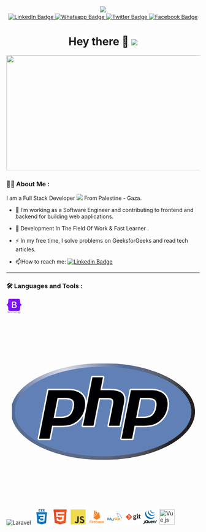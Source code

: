 <div id="header" align="center">
  <img src="https://media.giphy.com/media/M9gbBd9nbDrOTu1Mqx/giphy.gif" width="100"/>
</div>

<div  align="center" id="badges">
  <a href="https://www.linkedin.com/in/mahmoud-jebreel/">
    <img src="https://img.shields.io/badge/LinkedIn-blue?style=for-the-badge&logo=linkedin&logoColor=white" alt="LinkedIn Badge"/>
  </a>
  <a href="https://wa.link/d2qp55">
    <img src="https://img.shields.io/badge/Whatsapp-green?style=for-the-badge&logo=whatsapp&logoColor=white" alt="Whatsapp Badge"/>
  </a>
  <a href="https://twitter.com/Mahmoudjebreel5">
    <img src="https://img.shields.io/badge/Twitter-blue?style=for-the-badge&logo=twitter&logoColor=white" alt="Twitter Badge"/>
  </a>
    <a href="https://www.facebook.com/Mahmoud.N.Jebreel">
    <img src="https://img.shields.io/badge/Facebook-blue?style=for-the-badge&logo=facebook&logoColor=white" alt="Facebook Badge"/>
  </a>
</div>
<h1 align="center">
  Hey there 👋
  <img src="https://media.giphy.com/media/hvRJCLFzcasrR4ia7z/giphy.gif" width="30px"/>
</h1>

<div align="center">
  <img src="https://media.giphy.com/media/dWesBcTLavkZuG35MI/giphy.gif" width="600" height="300"/>
</div>

### :woman_technologist: About Me :
I am a Full Stack Developer <img src="https://media.giphy.com/media/WUlplcMpOCEmTGBtBW/giphy.gif" width="30"> From Palestine - Gaza.

- :telescope: I’m working as a Software Engineer and contributing to frontend and backend for building web applications.

- :seedling: Development In The Field Of Work & Fast Learner .

- :zap: In my free time, I solve problems on GeeksforGeeks and read tech articles.

- :mailbox:How to reach me: [![Linkedin Badge](https://img.shields.io/badge/-kakbar-blue?style=flat&logo=Linkedin&logoColor=white)](https://www.linkedin.com/in/mahmoud-jebreel/)

---

### :hammer_and_wrench: Languages and Tools :
<div>
  <img src="https://github.com/devicons/devicon/blob/master/icons/bootstrap/bootstrap-original-wordmark.svg" title="Bootstrap" alt="Bootstrap" width="40" height="40"/>&nbsp;
<svg xmlns="http://www.w3.org/2000/svg" xmlns:xlink="http://www.w3.org/1999/xlink" viewBox="0 0 128 128"><defs><path id="php-original-a" d="M64.026 96.076c33.676 0 60.976-14.361 60.976-32.076s-27.3-32.075-60.976-32.075S3.051 46.285 3.051 64s27.3 32.076 60.975 32.076"/></defs><defs><path id="php-original-c" d="M2.998 31.924h122.004v64.1H2.998z"/></defs><clipPath id="php-original-b"><use xlink:href="#php-original-a" overflow="visible"/></clipPath><clipPath id="php-original-d" clip-path="url(#php-original-b)"><use xlink:href="#php-original-c" overflow="visible"/></clipPath><g clip-path="url(#php-original-d)"><defs><path id="php-original-e" d="M2.998 31.924h122.004v64.1H2.998z"/></defs><clipPath id="php-original-f"><use xlink:href="#php-original-e" overflow="visible"/></clipPath><g clip-path="url(#php-original-f)"><image overflow="visible" width="1160" height="609" xlink:href="data:image/jpeg;base64,/9j/4AAQSkZJRgABAgECqAKoAAD/7AARRHVja3kAAQAEAAAAHgAA/+4AIUFkb2JlAGTAAAAAAQMA EAMCAwYAABe6AAAnEwAALd7/2wCEABALCwsMCxAMDBAXDw0PFxsUEBAUGx8XFxcXFx8eFxoaGhoX Hh4jJSclIx4vLzMzLy9AQEBAQEBAQEBAQEBAQEABEQ8PERMRFRISFRQRFBEUGhQWFhQaJhoaHBoa JjAjHh4eHiMwKy4nJycuKzU1MDA1NUBAP0BAQEBAQEBAQEBAQP/CABEIAmYEkwMBIgACEQEDEQH/ xAClAAEBAQADAQEAAAAAAAAAAAAAAQIEBgcFAwEBAQEBAAAAAAAAAAAAAAAAAAEDAhABAQEAAQAJ BQEBAQADAAAAAAERECBgAzM0BRUmBzBAUCUWBgInEhMEEQAAAwUIAgICAgMBAAAAAAAAAQIQkaFD NHCx0XKyA3MEQkQRohITITFBYXEVEgABBQEBAAIDAQAAAAAAAAAAYAExQUKBQzACQJAygv/aAAwD AQACEQMRAAAA775/6B5h1PoOA6nPcCnPcAc9wKc68BXPcCnOcEnOcEc9wRznBVznBHOcEc68Ac9w RznBHOcEc5wRznBWc5wRznBHOcEc5wRznBHOcEc5wRznBLznBRznBHOcEc5wYc5wRznBHOcEc5wU c6cEc5wRznBLznAHOcFHOcAc+cEc5wBznBkc+cEvOcAc5wBznAkc9wIc9wIc+cCHPfPh9CfPkv0J 8+H0J8/J9HPz4fQz8/MfRz87K/SfLh9V8ofVfKH1Xyh9V8ofVfKH1Xyh9V8ofVfKH1Xyh9V8ofVf KH1Xyh9V8ofV7n5v387iEx5j6d5j1FOoFKAqSgFFAAAWFEoAABQAAAAAAAAAAAAAQABFEWAKEJRF gBFRARYqURZEWCUSVElLJRlZEmoZmoZmoZmpLmahiahjP6ZPzz+mY/PP6ZXIAAAAAAAAAAAAHf8A oHfzuITHmXpvmXUF7gIUBQoAALZKAAAUAACCkURVSgAAAABFEVEUQAKAAAEJRFEChCUQCURZCUsB FkJRJRJqRJSyUZWRJqGZqGZqGZqS5zuGM7hjO4flN5jGd5WAAAAAAAAAAAAd/wCgd/O4hMeZ+meZ 9wXrmUoUlAAWyUAAoAAEKJSgAAAAAAAAAAAAAAIoiyAUAAIAiiBQiLACKiSiLFSokogJNSJNRZKM rIk1DM1DM1DM1JcTUMTeTGf0yfnneYxNZUAAAAAAAAAAB3/oHfzuITHmfpnmncDvkUACikACgABU lKAAABAoAAAAAAAAAAAAJQAAIqIAFACEoiwCVKIBKiAixUqJKICLIkpZKMrIk1DM1DOd5MzUlzne TOd5MZ/TBjO8y4WAAAAAAAAAADv/AEDv53EJjzT0vzTvlTuAC2SgAFACoFAABYAAAAFCIBUFQVBU FgLBQohRAAAASgARRBAKAERRAoRFglEWRFipRJUQEmpElLJYSakZmoZmoZmoZzuS4zvJnO8mMfpm Pzz+mVyAAAAAAAAAB3/oHfzuITHmvpXmvfIdwWwAKAFSUoAALAACWkEqAAAAKBAAAAAlAAWCwKlC WUAAIBQIqIFACEogAliwAiyIsVKJKiAkqJKXKwk1IzNQzNQznUjM1FxNZM4/TJ+ef0xGJrKgAAAA AAAAO/8AQO/ncQmPNfSvNe+VNOQAoApAoALABCkssAAALAAAAAQAAAFAAAAACVYKgpFogAJQEoiy AUIAiwCWLACLIixUqJKJKJKiSxZNQmdSMzUMzUMzUlxNQxneTGf0wYx+mZcLAAAAAAAAB3/oHfzu ITHm3pPm2nId8hQIpQAIFAJZZYAAWAABYAURRFsuWhFEUSaGWhlRFWQAASgAAoRYFEoAASgRZAKA ERYBLFgBBEWKlRJYJRlZLJqElhJqRmWEzqGZqS4zvJnO8n55/TEYzvKwAAAAAAADv/QO/ncQmPNv SfNtOQ05FQKACwAKQQALAAQKKJali0iiLSKIoiiKIoiiTQyok0MqMtQiywAJQAUIqUCUAJQIqIFA CIsAliwSiCIsWLIiwiwk1JZLCTUjM1DM1DE1Jc53kzneTGP0yfnneZcLAAAAAAAB3/oHfzuITHm3 pPm2nIunAUAFgCFgAWAAgtSrLFpFBRLSxRLRFEURpGWhlqEVUUZahFGWoSaiSaGZoZVZABKAEoFE oAQCpRBKAERYBLFglRJRAsWRASVEliyahM6kZmoZmskzqS4moYzvJjH6YjGd5WAAAAAAAd/6B387 iEx5t6T5vpyGvAAWCAWABYAFhbLKpKpKqyqRQVEtEURaRRFLFEUkmhlRFGVEmoRVZUZUmVGZqEWW BAKChFQtEBAKlEEoCVECpUQEWQlipUSUSUZWSyahJZEzqGZqGZrJmazLnO8mM7yfnneZcLAAAAAA B3/oHfzuITHm/pHm+vAachYIBYAFgILRUqqSqsqkqxKpKpFqxRLRFEURoZaGWoRRFGWoSaGVGVJl RlVZUZUmZqEmoQWBKAEqwtEBALFkAoQlEEqUQEERYqWRFhFkSUuVhJZGZqGZqGc6kuc6hjO8n55/ TEYzvKwAAAAADv8A0Dv53EJjzf0jzfXgNeBALAAsCwqFVShVWVYlUKUoKJaiLSKI0IoiiKIok0Mt Qk0MqMtSpNQk1DLUTKjKqzNQk1EzNQgsCUBYlWFogIBYsgFCIsAliwSokogWSokokslk1CSyJnUM zUMywzneZc51DGP0wYx+mZcAAAAAAd/6B387iEx5v6R5vrwGvEFgAWBYqyyqKqiirEqhSlBbEWkU FLLRFEWmWhloZaGVEUZUSahJomZoZmoSalZahlSZmoZVWZqJlRlZYEoAS1KoQEoEEAoRABLARZEW KlkRYRZElLlYSWRmahmayZmpLjO8mcbyYzvEYmsqAAAAA7/0Dv53EJjzf0jzfXhDbMALAsVZVBVV VJVhVWVQqFUlVZVJVItIqJaIoiiKIoijLUJNDKqyoyoypMzUJNSsqMzUTKwk1KzNRJKMrLAlAWJa llACVKIJQhKIJUsEogiBZKiSiSyWTUJLImdQzNQxNSXOdQxneTGP0xGM7wsAAAAA7/0Dv53EJjzb 0nzbbgNcwsBFlFVVVVUKhVVVJVhVWVSWgqCgoloi0y0WKIok0MtEyoy1CTUJNQk1Ky1DKjM1Eyoz NSszUJKTM1KzNRMrCCwJQlFAlACWLIBQiLAJYBLISxUsiLCLIksWTUJnUjM1kmdQznUlxNZM4/TB jG8y4WAAAADv/QO/ncQmPNvSfNtsw2zAFsVZVVVUWWFVVUVYlVVUlqFBVJaWWiLSKiLTNoijLQyo k0rKjLUMzRMzUJNQyqszUMqTM1DM1KzNQksSTUrM1EzNQgsCUJahaICUCCAVKiCVLBKJKiBZKiSj KyWSwk1IzLCZ1DOdSXOdZM53k/PO8x+c1lQAAAHf+gd/O4hMebek+bbZhtmFlsstspbKqrCqqqKs KqyqKsFCqpQVBaRaZtEWmWhloZaGVGWoSahJqEmpWWoZmokmoZmpWVGZqJmahmalZmomZqGVlSWJ JZYEoCxLUsoASpZAKERYBLARZEWKlkQElRJYslhJZGZqGc6kuc6hjO8mMfpiMY/TCwAAADv/AEDv 53EJjzb0nzbbMN8lWVVFVVWFVVUVYVVFFWFUVVKgtJaJaJaJaItjLQy0MtDKjLUrLUMtQzNDM1DL UrM1EzNQzNSpKMzUTM1DM1KzNRMzUrM1DM1EyssCUJagolCUCCUBLICWLBLISxUqJLBLCSpcrCZ1 IzNZJnUM51JcTWTGd4MZ3iXIAAAHf+gd/O4hMebek+bbZi75KsqqqrCqUqqsUq0oqwqiqqrCqS0F pLUS0stEWmWhloZaGVGWoZahmaJmalZmhmahmalZmoZmomZqVmahmaiZmoZmpWZqJmalZmomZqEF gSrEtSygBLFkAoRAqVEBBECyVElElkslhJqRmWEzrJM6kuM7yZxvJ+ed5jEsUAAB3/oHfzuITHm3 pPm2+SrrwqjUq2yxbKts1CqqqKsKoqqqwqiqKsS2rKpLRLRGkZtEUZaGWoZalZm4ZmoZahmalmZq GZqGZqVmahmaiZmpWZqGZrKSWVJYZmomZqVmaiZWWBKEtSgShKlEEoQlgEsBFkRYqWRASWRFiyWR M6hmWGZrMuc7yZxvJjG8xjOsqAAA7/0Dv53EJjzb0nzfbNV2zVVtli2VbVFWFVWpYtlLVVVhVFUV qWVRVC2JaJaJaIoiiTQy1DLUMzcMzUrM1DM1DM1EzNSszUMzUrM1lJLDM1KzNQzNRMyypLEmdSsz UTM1kBAVZZQlCAWCAVKiCVLBLISxUshLCLIksWSwk1mJLDMsjOdRcTWTGP0xGMbysAAA7/0Dv53E Jjzf0jzfbO1ds1VbZYtlW1YVVtlLVhVW2WLVFUVqVVFUVYLSWiWpZaI0MtDLUMtQy1KzNEzNQzNQ zNSs53kzNSzM1DM1kmdSszUTM1kmdSszUTM1mpLDM1EzNSszWUgsCUJVJQAlSyAUIgVLIAkqIFks hLCSpZLCSyMywmdZJnWZc51DGN5MY3mXIAAHf+gd/O4hMecej+cbZ2y7Z2rK1KWyrasNSrbNQqls 0qrDUpasNSraoqwrRLbLKpLaRoZtEahloZmhhqGZqGZvNmZqGZqGc7zWZqGZrNmZqGZrJM6lZmom ZZWZqGZrKSWVmaiZms1JYkllgShLUoEoSpYBKERYBLAQRAsESWEWSyWElkTOoZlhmWS5zrJnG8mM bxLkAADv/QO/ncQmPOfRvOds7ZduLZYupVtli1ValLZYupVtmoalLVLZqVVLVhWhVlVRaFWItItM tDM0MzQzNQzNSszUM53KxNRM53kzNSsTUMzWbMzUMyyszWUksMzUrMsSSyszWUksqSxMzWQABZZQ lCUCCUISwCWAiyIFiyICSyWSwk1IzLCZ1kmdZlzneTON4MZ1mXCwAAd/6B387iEx5z6N5ztnau3F ssWzStSxbKt1KWyxdSrbNRbNDUstqlqxao1NSqpasKoWktqxURRJoYm5ZhqGZqGJvNZmoYmpZnOo ZzvNZmsmZqWZzqGZYZms2SWGZrNSWJmalZlhM6iZllSWJBYEqyyhKEAsEAqWQEsAlkJYqWRASWRF iyWRmaySWGZZLnOsmc6yYzrMYligAO/9A7+dxCY869F862ztl24tmotlW2ai2VbZqGpS6lW2ai2a LZZbqUupqGpoallupoVYaUVZS0jQy0MzcMNQzNQxN5szNQxNZrM1kzNZszNZMzWazNRM51KzLDM1 mszUTMsrM1DMsSZ1KzLEksqZ1lILAlCWpZQAlggFSoglSwSyEsVLIiwkshLFksiZ1DMsMyyXOdZM 53k/PO8RiWKAA7/0Dv53EJjzr0XzrbO2a24tli2VbqWLZpbZYus6LZZdWU1ZY1ZVupqLZotmpbZo tWLWhVlaUW2ItMtDM0MTeaxN5M53DGd5szneaznUM51LM51DE1mpnWSZ1myZ1kksrMsSZ1KzLDM1 lJLKmdRMyypLEyssCUJaFCAlSyAUIglSwSyEsVLISwgiSxZLCSyMzWSZ1mXM1kznWTGN4jOdZUAB 3/oHfzuITHnXovnW2d1LrxbKt1KWyxdSrbLGrKt1LF1KXWdRdZ0t1LGrKas1LdZ0XUsas1LapdTU K0GiybkYm5ZiahjO81nOoZzrNmZrJnOpWc6zUzrKZms1mWGZZZmayZms1M6yklhmazUliZms1JYk zrNSWJJZYEoS0KEBKlkAoRAqWQlRJYqWQlglkSWLJYSWRM6yTOsyzOsmc6yYzrMYzrKgAO/9A7+d xCY869F862z1ZdeLZpbZYtlXVlLrOotmltljVlNWWXVlNazqLrOi6zqXWs6i6zo1ZqW6mi6ljWpq VWiTcMTUMZ3izOd5MZ3ms51msyxM51mszWTMssznWamdZJnWbJnWSZ1KzLEzLCZ1mpLEmdZqSxJn UrMsSSywJQloUICVLIBQiBUsgIksVLISwSyJLFksJLIksM51Jc51kznWTGd4jGdZUAB3/oHfzuIT Hnfonne2dsuvF1nS2yxbKurKXWdRdZ0tssaspqyy6sprWdRdZ0assutZ1F1nRrWdS61nRrWdRrWd S63jZrNkYzrNZzrNmc6yZzrNZzrNZliZzrNTOsmZZZnOskzrNTOs2TOskllZliZlhJZWZYkllZli SWVmWJJZYEoS0KEBKlkAoRAqWQESWKlkJYJZEliyWElkSWGZZGc6yuc6yZxvEYzrKgAO/wDQO/nc QmPOvRfOts9WXXi6zV1ZYtlXVlLrOous1dWWNWU1ZZdWU1rNjWs6LrOpdazTWs6jWs2XesaNazY/ S40u7mxqSFzcjFzZJckzc1M6zWZcpM6zWZYZlzZM6zUzrJM6zZM6ySXNSWJmWEzrNSWJM6zUliTO s1JYkllgShLQoQEqWQChECpZARJYqWQlglkSWLJYSWRJcklzLM6yZzrJjOsxjOsqAA7/ANA7+dxC Y869F862z1c614tlW6zotljVzpbZY1ZV1c6i6zous6i6zpdXOo1c6NazZdazo1c6jWsal1rGjdzY 3rFN3FXTIuURlBm5qRCZubGbDMuamdZqZsSZsrMsMyyzMsJmypnWUksJmypLEmbKksSZsqSxJLLA lCWhQgJUsgFCIFSyBISxUshLBLIksWSwksiZ1kmdZlmdZM51kxnWIznWVAAd/wCgd/O4hMedei+d bZ2y7caudRbKurnUWyrqyxdZ0Wyy6spq51GrnS6udRq50a1jUutY0bubGtY0bubLrWKbuKbZsVBZ IWSUiDNzUiJJc1IhM2WTNhM2VM2EzZZM6ySWVmWJM6zUlhM2JJZUzYkllSWJIWBKEtChASpZAKEQ SpYJZCWKlkJYQRJYslhJZEzYTOsyzNhnOsmMbxGc6yoADv8A0Dv53EJjzr0XzrbO2Xbi2WNWVbZY 1c6W6zY1c6NXNXWs2NXOjVzqXVzo1c6jVzTdzZd3NN3NjWsU3cpds01cU0zDUgskLJKREkQZuaZu RmyyZsJmypmxJEqS5GbKkRJLKmbCSxJnWaksSSypmxILAlCVSUAJYIBUsgJUsEshLFSyECSyEsWS yJnWSSwzLJc51kmNZM41mMSxQAHf+gd/O4hMec+jec7Z3Wbtxq51Fsq6ubGrKurmmrLGrnS3WbGr nRq5sbuautZsa1jRq5q7ubG7im7ixu4ptku2UaZGpJWpIiIWSCJTKDNlkiEiVJcjNlkiElhM2WSX JJZUlyjNlSWEiJJZZJYQWBKssoShALBASpYBLAJZCWKlkQElkILJZEzYSXJJZLnOsmc6yYzrEZli gAO/9A7+dxCY859G842z1ZduLZYus1dWWLrNXVzTVljVzpbZY1c01rNNXOpdXNN3Go1c01rFl3cU 3cU2zY0g0yNMjUgsgskqyQuUESxEJEpmwkRJLmmbCS5pmxJLkZsqSxJEqSxJLKkuUZsAAFiWiUJQ IJQhLAJYBCIFgiAkslksESJLCZ1kmdZlzLkmNZMZ1mXAAAHf+gd/O4hJ8Q65U6igoqgBQUFEUCiq CgoKQoAUFABQAAAIAEAgAQEFQEBAQIgICFICABAkBBSAAEAoCkQAAKAEQAAEAEQALAQEBBEgIEgQ AAD64fTB/9oACAECAAEFAP8AljGRkZGRkZGRkZGRkZGRkZGRkZGRkZGRkZGRkZGRkZGRkZGRkZGR kZGMYxjPu/8AnqV/z1K/46lf8dSv+OpX/HUr/jqV2fUrs+pXZ9Suz6ldl1K7LqV2XUrsupXZdSux 6ldj1K7HqV2PUrsepXY9Sux6ldj1K7HqV2PUrsepXY9Sux6ldj1K7HqV2PUrsepXY9Sux6ldj1K7 HqV/z1K//9oACAEDAAEFAL9HWta1rWta1rWta1rWta1rW/iL1KvUq9Sr1KvUr/rqV/11K/66lf8A XUr/AK6lf9dSv++pX/fUr/vqV/31K/76ldp1K7TqV2nUrtOpXadSu06ldp1K7TqV2nUrtOpXadSu 06ldp1K7TqV2nUrtOpXadSu06ldp1K7TqV2nUr/rqV//2gAIAQEAAQUA7S2dn675u9d83eu+bvXf N3rvm713zd655u9d83euebvXPN3rnm71zzd655u9c82euebPXPNnrnmz1zzZ655s9c82et+bPXPN nrnmz1zzZ635s9b82et+bPW/Nnrfmz1vzZ635s9b82et+bPW/Nnrfmz1vzZ635s9b82et+bPW/Nn rfmz1vzZ635s9b82et+bPW/Nnrfmz1vzZ635s9b82et+bPW/Nnrfmz1vzZ635s9b82et+bPW/Nnr fmz1vzZ635s9b82et+bPXPNnrnmz1zzZ635s9c82euebPXPNnrnmz1zzZ655s9c82euebvXPN3rn m71zzd655u9d83euebvXfN3rvm713zd675u9d83eu+bvXfOHr3nD17zh695w9e84evecPXvOXr/n L1/zl6/5y9f85f0HnT+g86f0HnT+g86f0Pnb+h87f0Xnb+i88f0Xnj+j88f0fnq/6Tz1f9J58v8A pfPn9N5+v+n8/X/T/wCgf1H+gf1H+gf1H+gf1H+gf1H+gf1H+gf1H+gf1H+gf1H+gf1H+gf1H+gf 1H+gf1H+gf1H+gf1H+gf1H+gf1H+gf1H+gf1H+gf1H+gf1H+gf1H+gf1H+gf1H+gf1H+gf1H+gf1 H+gf1H+gf1H+gf4bzH/93mH/AOR2vddZs6FixeLFixYsWfe/HHgna911ns6FixZxYsWKs+9+OPBO 17rrRZ0KsWcWLFixZ958ceCdr3XWm81VWKsWLFiz7v448E7XuutVnNVVirFixYs+6+OPBO17rrXY vFWKqxYsVYs+5+OPBO17rrZV4sWKqxYsVZ9z8ceCdr3XW2rxVi8WLFixZ9x8ceCdr3XW68VVVVix YsWfb/HHgna911svFXiqqqsWKs+3+OPBO17rrfV4qqqxYsVZ9t8ceCdr3XXCrxVVVixViz7X448E 7XuuuFXiqqqsWKs+1+OPBO17rrfeKvFVVWLFirPtPjjwTte665VeKqqsWKsX7P448E7XuvxOMYxn UWrxVVVWLFWfZ/HHgna91+CzjGMYxjGMYxnGM4z87eKvFVVWLFWL9l8ceCdr3X32cYxnGMYxnSxj GM4xjOM/OVeKqqsWKs+y+OPBO17v73GMYzpYxjGMYxnSxjGc5+XvFXiqqqsVYv2Pxx4J2vd/d4xn RzoYxjGMYxjGdDOjnGfmLxV4qqqxYqz7H448E7Xu/uM4zoZzjGfYYxnOdDPzNXiqqqsVV+w+OPBO 17v7bPoYzoYxn1MYzoYz85eKvFVVVYqz7D448E7Xu/u8ZzjOc5xjGMYxjGM5znGc4z83VVVVVWKq /X+OPBO17v7nOlnGMYz62MYzjOM6GfmLxV4qqqrFWfX+OPBO17v7fOc6GM6OM+pjOjjOhnOfmaqq qqqqv1vjjwTte7+1zp50MZzjGMYxjGMYxjGc4zoZ0M/MXirxVVVVV+t8ceCdr3f3OM5znGMYxjGM 6WMYxjGMZ0s6WflLxVVVVVVV+t8ceCdr3f3Gc5zjGMZzjGM6OMYxnOMYxnOc5+ZvFXiqqqqr9X44 8E7Xu/ts5zjGM6GM6GMYxjGMYxnQxnOMYzjOc/LXmrxVVVVV+r8ceCdr3f2udHOhjOcYxjGMYxjG MYxjGM5xnOM/OXiqqqqqqr9T448E7Xu/s8+jnOMYxjPrYxjGM5z6Ofl6vFVVVVX6nxx4J2vd/ZZ9 DOcYxnRxjGMYxjGMYzo4xjOc+hn5Oqqqqqqqqr9T448E7Xu/u84zo4xjGMYxjGMYxjGMZ0c4z89e KvFVVVVX6fxx4J2vd/d50MYxjGMYxjGMYxjGMYxjGM6GM5z8zV4q8VVVVVfp/HHgna9391nOMZxj GcYxjGMYxjGMZxjGcYxnOfnavFVVVVVV+n8ceCdr3f3GdDGcYznGMYxjGMYxjGMYxnOcYzoZ+cvF Xiqqqqr9L448E7Xu/qz6uM6OMYxjOMYxjGMYxjGMYxnRxnOfSv5CrxV4qqqqq/S+OPBO17v6k+rn RxjGMYxjGMYxjGMYxjOMYxnSz6t/H1VVVVVVVVfpfHHgna939xnRxjOMYxjGMYxjGMYxjOMYzjGd LPzt4qqqqqqv0vjjwTte76c+wzo4znGMYxjGMYxjGMYxjGMYznGdHPsL+Lq8VeKqqqqv0fjjwTte 75nTn1JOjjOM4xjGMYxjGMYxjGMYxjGMYzjGdGz6l6dX8NVVV4qqqqq/R+OPBO17vpT6k5n0M4xn OMYxjGMYxjGMYxnGMZxnOdGz69/GXiqqqqqq/R+OPBO17ridOczozmdPOMZzjGMYxjGMYxjGMYxj GcYxn0bPp3i9G/h6vFVVVVVV+j8ceCdr3XRnM4nRnQnTk4xnGMYxjGMYxjGMYxjGMYxjOcZ9G9C9 O838VV4q8VVVVX6Pxx4J2vdp0ZxOZxOjOjOJOMZxnGM4xnGMYxjGMYxjGMYxnGcZ9K9G8Xm8XoVf w1XirxVVVVV+h8ceCdr3fQnM5nQicROhOJ0cYzjGcYxjGMYxjGMYxjGMYs4s6N4vQvNXo3i838TV VVVVVVVV+h8ceCdr3adCcTmcTozoToToSJOM4xjGMYxjGMYxjGMYzjOLFnNnRvQvRvF5vF6F/D1e Kqqqqqr9D448E7Xu5zOZxETmJxOhE4iJxIkSc4xjGMYxjGMYxjGMYxjOhZxeLxeKvNXir0KvRvNX 8LV4qqqqqqv0PjjwTte75nM5nE6M6E4iJxESc4xjGMYxjGMYxjGMYxjGM6F4vF4vF6F6N4vN5v4m rxV4qqqqv0PjjwTte7nQnE5nMTiJzETicTiToSM4xjGMYxjGMYxjGMYzjFnQs4qrxVXmrxV5vN4v Qv4arxV4qqqqv0PjjwTte74nM4icTiczmJxETiJxOInGJGMYxjGMYxjGMYxixZxYs4vFXiqvFXm8 Veaq8Xm8VfwtVVXiqqqqr0/jjwTte7ROZzEROYicRE4nERE4icSJEnGMYxjGMYxjGMZxixZxV4qq vF4qrxVXiqqrzeavFX8JVVV4qqqqq9P448E7Xu+IiJzOYnE4iJxEREROIiIk6GJGMYxjGMYxixjO KsXirzV4qrxVXi8VebzVVeb+Gq8VVVVVVXp/HHgna93zOYicxOInERERERERERE5kScYxjGMYxjG cWLOaqqqqqqqqqrxV4q81V5vQq/havFVVVVVV6fxx4J2vd9CcRETicRE4iIiIiJxEREREScYxjGM YxjGMZxYqqqqqqqqqqqqqqvF4qqvTq/havFVVVVVV6fxx4J2vdxOZzERE4iIiIiIiIiIiIiIk4kS JGMYxjGMYsWc2Kqqqqqqqqqqqqq8VVVebzVVfwtXiqqqqqq9P448E7Xu4nM5iIicRERERERERERE REREiRIxjGMYxjFixVVVVVVVVVVVXiqqrxVVV5vNXir+Eq8VVVVVVXp/HHgnad3E5nM5icRERERE RERERERERESJxIxjGMWcVViqqqqqqqqqqqqqqrxV5vN5q8Vfwt4q8VVVVXp/HHgnad2iInM5icRO IiIiIiIiIiIiIiIiRIxjGMWLFVVVVVVVVVVVVVVXirxV5vNVV5q/hKvFVVVVVV6fxx4J2ndoiJxE 5icROIiIiIiIiIiIiIiIiREjGMWLFiqqqqqqqqqqqqqqrxV4q81eKqr0L+EvNVVVVVV6fxx4J2nd oiIiJzE4icREREREREREREREREREjFiqqqqqqqqqqqqqqqqrxV4q81VVVXoX8JeavFVVVV6fxx4J 2ndoiIiJzE4iIiIiIiIiIiIiIiIiIiIxVVVVVVVVVVVVVVVVVVVXirxVVV4q81fwlXirxVVVVen8 ceCdp3aIiIicxOIiIiIiIiIiIiIiIiIiIiVq1VVVVVVVVVVVVVVVVVVV4q8VVVVVeav4SrxV4qqq qvT+OPBO07tEROInMTiJxEREREREREREREREREStWrVVVVVVVVVVVVVVVVV4q8Veaqqqr0L+EvNV VVVVV6fxx4J2ndoiJzOYnETiIiIiIiIiIiIiIiIlRK1rVqrVVVVVVVVVVVVVVVXirxV5q8VVXmr+ EvNVVVVVV6fxx4J2ndxOInM5icROIiIiIiIiIiIiIiIiVK1rWtWrVVVVVVVVVVVVVVVXirxV5vNX i81fwlXiqqqqqq9P448E7Tu4nM5nMTiIiIiIiIiIiIiIiIiVLxrWta1rVq1VVVVVVVVVVVVVVVXi rzebzV4q/hKvFXiqqqq9P448E7Xu4nM5iIicRERERERERERERERESpWta1rWta1aqqqqqqqqqqqq qqqrxVVV5vNVVX8JV4qqqqqqvT+OPBO17tOZzEROYiIiIiJxEREREREvMrWta1rWtatbzaqqqqvF VVVVVeKq8VVVebzeKv4WrxVVVVVVen8ceCdr3fM5iInE5icRERERERERETiJeda1rWta1rW8W81V VVVVXiqqrxV5vFVV5vQv4arxVVVVVVen8ceCdr3fETmInMTiIiJxEREROIiIl6ErWta1rWta1rVq 3m1VVeKqqqrxVVV4q81eLxV5q/havFVVVVVV6fxx4J2vd8TmcziInETiIiInETiIiIlS861rWta1 rWta1vNq1VVVVV4qqqqqrxVXi81eL+JqqqqqqqqvT+OPBO17tE5nMRE6ETiJxE4iInE5iVK3jWta 1rWta1rebWreKvFVVVVVV4q9GqvN5q8VfwlVVXiqqqqr0/jjwTte7nTiJzE4nMTiInERE4nMrWta 1rWta1rWta1a1vN4qqvFVeKvN4q81V6dX8LV4q8VVVVVen8ceCdr3c6E4nM5iczmJxETmcTjW8a1 rWta1rWta1rWta3i3i8W81V4q8VV4qrxebxV5v4arxV4qqqqv0PjjwT/AKz/AOPtV7We1ntd7Ye2 Htl7ae2ntt7ce3Ht17ee3nt9+gfoX6F+ifo36N+kfpX6Z+mfp36h+ofqX6p+qfq36x+sfrX61+uf rn65+vfr369+vfr369+vfrn65+ufrX61+sfrH6t+qfqn6l+ofqH6d+mfpn6V+kfo36N+ifoX6F+g e33t57ee3Xtx7ce23tp7ae2Xth7Ye13tZ7We1XtR7Ue03tR7Ue1HtR7Ue1HtR7Ue1HtR7Ue1HtR7 Ue1HtN7Te03tN7Te0ntJ7Se0ntF7Re0XtB7Qe0Hs97Pezns57NezHst7Leynsl7Iex3sZ7Few3sJ 7Af+fv8Az9/5+/8AP3/n7/z9/wCfvJfQ/wD6n//aAAgBAgIGPwD4YIIIIIIIIIIIIIIIIIIIIIII IIIWLop0U6KdFOinRTop0U6KdFOinRTop0U6KdFPxFPxFPxFfbiK+3EU/EU/EU/EU/EU/EU/EU/E U/EU/EU/EU/EU/EU/EU/EU/EU/8AX+T0PQ2bNmzZs2bNGjRo0aNGjRZZZZZo0aNGjRo0bNmzZs2b Nnoeh6Hoeh6GzZs2bNGjRo0WWWWWX8n/2gAIAQMCBj8A/ZcyKZFMimRTIpkUyKZFMimRTIpkUyKZ FMimRTIpkUyKZFMimRTIpkUyKZFMiq6ZMmTJkyZKKKKKKKKKKK+CiiiiiiiiijJkyZMmTJkwYMmT JkyUUUUUUV+D/9oACAEBAQY/AFGX9kRmThV7jyFXuPIVe48hV7jyFUt5CqW8hVLeQqlvIVS3kKpb yFUt5CqW8hVLeQqlvIVS3kKpbyFUt5CqW8hVLeQqlvIVS3kKpbyFUt5CqW8hVLgKpcBVLeQqlvIV S3kKpbyFUt5CqW8hVLeQqlwFUuAqlwFUuAqlwFUuAqlwFUuAqlwFUuAqlwFUuAqlwFUuAqlwFUuA qlwFUuAqlwFUuAqlwFUt5CqW8hVLeQqlvIVS3kKpbyFUt5CqXAVS4CqW8hVLeQqlvIVS3kKpbyFU t5CqW8hVLeQqlvIVS3kKpbyFUt5CqW8hVLeQqlvIVS3kKpbyFUt5CqW8hVLeQq9x5Cq3HkKvceQq 9x5Cr3HkKvceQq9x5Cr3HkKvceWAq9x5YCr3HlgKvceWAq9x5YCr3HlgKvceWArNx5YCs3HlgKzc eWArNx5YCs3HlgKzceWArNx5YCs3HlgK3ceWArdx5YCt3HlgK3ceWArd15YCu3XlgK7deWArt15Y Cu3XlgK7deWArt15YCu3XlgK7deWArt15YCu3XlgK7deWArt15YCu3XlgK7deWArt15YCu3XlgK7 deWArt15YCu3XlgK7deWArt15YCu3XlgK7deWArt15YCu3XlgK7deWArt15YCu3XlgK7deWArt15 YCu3XlgK7deWArt15YDtL7u8rfUjcSSTV/gjSxeU7rEe5yp0sXlO6xHucqdLF5TusR7nKnSxeU7r Ee5yp0sXlO6xHucqdLF5TusR7nKnSxeU7rEe5yp0sXlO6xHucqdLF5TusR7nKnSxeU7rEe5yp0sX lO6xHucqdLF5TusR7nKnSxeU7rEe5yp0sXlO6xHucqdLF5TusR7nKnSxeU7rEe5yp0sXlO6xHucq dLF5TusR7nKnSxeU7rEe5yp0sXlO6xHucqdLF5TusR7nKnSxeU7rEe5yp0sXlO6xHucqdLF5TusR 7nKnSxeU7rEe5yp0sXlO6xHucqdLF5TusR7nKnSxeU7rEe5yp0sXlO6xHucqdLF5TusR7nKnSxeU 7rEe5yp0sXlO6xHucqdLF5TusR7nKnSxeU7rEe5yp0sXlO6xHucqdLF5TusR7nKnSxeU7rEe5yp0 sXlO6xHucqdLF5TusR7nKnSxeU7rEe5yp0sXlO6xHucqdLF5TusR7nKnSxeU7rEe5yp0sXlO6xHu cqdLF5TusR7nKnSxeU7rEe5yp0sXlO6xHucqdLF5TusR7nKnSxeU7rEe5yp0sXlO6xHucqdLF5Tu sR7nKnSxeU7rEe5yp0sXlO6xHucqdLF5TusR7nKnSxeU7rEe5yp0sXlO6xHucqdLF5TusR7nKnSx eU7rEe5yp0sXlO6xHucqdLF5TusR7nKnSxeU7rEe5yp0sXlO6xHucqdLF5TusR7nKnSxeU7rEe5y p0sXlO6xHucqdLF5TusR7nKnSxeU7rEe5yp0sXlO6xHucqdLF5TusR7nKnSxeU7rEe5yp0sXlO6x HucqdLF5TusR7nKnSxeU7rEe5yp0sXlO6xHucqdLF5TusR7nKnSw/wAv6+P5/wCCTESYiTESYiTE SYiTESYiTESoiVESoiVESoiVESoiVESoiVES4iXES4iXES4iXES4iXES4jwiPCI8IjwiPCI8B4Dw HgPAeA8B4jxHiPEeI8R4jwHgPAeA8B4DwHgPCI8IjwiPCIlxEuIlxEuIlxEuIlxEuIlxEqIlREqI lREqIlREqIlREqIlREmIkxEmIkxEmIkxEmIkxEmIkxEiIkREiIkREiIkREiIkREiIkREiIkREiIk REiIkREiIkREiIkREiIkREiIkREiIkREiIkREiIkREiIkREiIkREiI9eI9eI9eI9eI9eI9eI9eI9 eI9eI9aI9aI9b7D1vsPW+w9X7D1fsPV+w9X7D1fsPV+w9X7Dd/8AF/X+v8i/b+r5+Py+P4+fn/TP /9k=" transform="matrix(.106 0 0 -.106 2.825 96.168)"/></g></g><path fill="#6181B6" d="M64.026 93.694c32.36 0 58.594-13.295 58.594-29.694S96.387 34.306 64.026 34.306 5.433 47.601 5.433 64s26.233 29.694 58.593 29.694z"/><path fill="#fff" d="M75.896 73.598l2.906-14.958c.656-3.377.11-5.896-1.62-7.486-1.677-1.54-4.523-2.288-8.703-2.288h-5.033l1.44-7.412a.955.955 0 00-.935-1.135h-6.947a.954.954 0 00-.936.771l-3.086 15.881c-.28-1.787-.973-3.323-2.079-4.591-2.038-2.332-5.261-3.515-9.58-3.515H27.856a.951.951 0 00-.935.771L20.674 81.78a.953.953 0 00.935 1.134h7.002a.953.953 0 00.936-.771l1.511-7.775h5.213c2.735 0 5.032-.296 6.827-.881 1.834-.596 3.522-1.607 5.011-3.001a15.364 15.364 0 002.96-3.676l-1.248 6.424a.95.95 0 00.935 1.134h6.947a.954.954 0 00.936-.771l3.429-17.645h4.767c2.031 0 2.626.404 2.787.578.147.159.452.718.11 2.48l-2.764 14.223a.95.95 0 00.935 1.134h7.058a.951.951 0 00.935-.769zm-32.208-12.36c-.437 2.242-1.259 3.842-2.444 4.755-1.205.927-3.132 1.397-5.727 1.397h-3.104l2.244-11.548h4.012c2.948 0 4.136.63 4.612 1.158.662.734.802 2.199.407 4.238zm61.916-8.858c-2.038-2.332-5.261-3.515-9.581-3.515H82.559a.952.952 0 00-.936.771L75.375 81.78a.953.953 0 00.935 1.134h7.003a.953.953 0 00.935-.771l1.512-7.775h5.212c2.735 0 5.033-.296 6.827-.881 1.835-.596 3.522-1.607 5.011-3.001 1.241-1.141 2.264-2.421 3.037-3.806a15.404 15.404 0 001.65-4.588c.797-4.094.16-7.363-1.893-9.712zm-7.262 8.858c-.437 2.242-1.259 3.842-2.444 4.755-1.204.927-3.131 1.397-5.727 1.397h-3.104l2.245-11.548h4.012c2.948 0 4.136.63 4.612 1.158.662.734.801 2.199.406 4.238z"/><path fill="#000004" d="M38.67 54.89c2.66 0 4.434.491 5.32 1.474.885.982 1.097 2.668.633 5.057-.484 2.488-1.416 4.264-2.798 5.328-1.382 1.063-3.485 1.595-6.308 1.595h-4.26l2.614-13.453h4.799v-.001zM21.609 81.962h7.002l1.661-8.546h5.998c2.646 0 4.823-.277 6.532-.834 1.709-.556 3.263-1.488 4.661-2.797a14.369 14.369 0 002.85-3.569c.727-1.3 1.242-2.734 1.547-4.305.741-3.811.182-6.778-1.676-8.904s-4.812-3.189-8.862-3.189H27.856l-6.247 32.144zm35.394-40.691h6.947l-1.661 8.546h6.189c3.894 0 6.58.68 8.059 2.037 1.479 1.359 1.921 3.561 1.33 6.603l-2.906 14.959h-7.058l2.763-14.223c.314-1.618.199-2.722-.347-3.311-.546-.587-1.708-.882-3.485-.882h-5.553l-3.578 18.416h-6.947l6.247-32.145zM93.324 54.89c2.66 0 4.434.491 5.319 1.474.887.982 1.097 2.668.634 5.057-.484 2.488-1.417 4.264-2.799 5.328-1.382 1.063-3.484 1.595-6.308 1.595h-4.259l2.614-13.453h4.799v-.001zm-17.06 27.072h7.002l1.661-8.546h5.997c2.646 0 4.823-.277 6.532-.834 1.71-.556 3.264-1.488 4.661-2.797a14.35 14.35 0 002.851-3.569c.726-1.3 1.242-2.734 1.547-4.305.74-3.811.182-6.778-1.676-8.904s-4.812-3.189-8.863-3.189H82.511l-6.247 32.144z"/></svg>
  <img src="https://github.com/devicons/devicon/blob/master/icons/laravel/materialui-original.svg" title="Laravel" alt="Laravel" width="40" height="40"/>&nbsp;
  <img src="https://github.com/devicons/devicon/blob/master/icons/css3/css3-plain-wordmark.svg"  title="CSS3" alt="CSS" width="40" height="40"/>&nbsp;
  <img src="https://github.com/devicons/devicon/blob/master/icons/html5/html5-original.svg" title="HTML5" alt="HTML" width="40" height="40"/>&nbsp;
  <img src="https://github.com/devicons/devicon/blob/master/icons/javascript/javascript-original.svg" title="JavaScript" alt="JavaScript" width="40" height="40"/>&nbsp;
  <img src="https://github.com/devicons/devicon/blob/master/icons/firebase/firebase-plain-wordmark.svg" title="Firebase" alt="Firebase" width="40" height="40"/>&nbsp;
  <img src="https://github.com/devicons/devicon/blob/master/icons/mysql/mysql-original-wordmark.svg" title="MySQL"  alt="MySQL" width="40" height="40"/>&nbsp;
  <img src="https://github.com/devicons/devicon/blob/master/icons/git/git-original-wordmark.svg" title="Git" **alt="Git" width="40" height="40"/>
  <img src="https://github.com/devicons/devicon/blob/master/icons/jquery/jquery-original-wordmark.svg" title="JQuery" **alt="JQuery" width="40" height="40"/>
  <img src="https://github.com/devicons/devicon/blob/master/icons/vue.js/vue-original-wordmark.svg" title="Vue js" **alt="Vue js" width="40" height="40"/>


</div>
<!--
**mahmoudjebreel/mahmoudjebreel** is a ✨ _special_ ✨ repository because its `README.md` (this file) appears on your GitHub profile.
---


Here are some ideas to get you started:

- 🔭 I’m currently working on ...
- 🌱 I’m currently learning ...
- 👯 I’m looking to collaborate on ...
- 🤔 I’m looking for help with ...
- 💬 Ask me about ...
- 📫 How to reach me: ...
- 😄 Pronouns: ...
- ⚡ Fun fact: ...
-->
